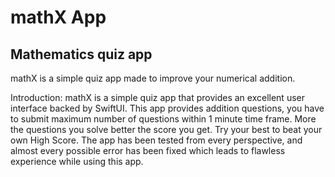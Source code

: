 # mathX App
## Mathematics quiz app

mathX is a simple quiz app made to improve your numerical addition.

Introduction:
mathX is a simple quiz app that provides an excellent user interface backed by SwiftUI. This app provides addition questions, you have to submit maximum number of questions within 1 minute time frame. More the questions you solve better the score you get. Try your best to beat your own High Score.
The app has been tested from every perspective, and almost every possible error has been fixed which leads to flawless experience while using this app.
